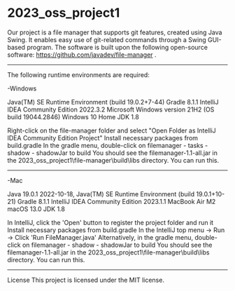 # 2023_oss_project1

Our project is a file manager that supports git features, created using Java Swing. 
It enables easy use of git-related commands through a Swing GUI-based program. 
The software is built upon the following open-source software: https://github.com/javadev/file-manager .


-----------------------------------------------------------------------------------------
The following runtime environments are required:

-Windows 

Java(TM) SE Runtime Environment (build 19.0.2+7-44)
Gradle 8.1.1
IntelliJ IDEA Community Edition 2022.3.2
Microsoft Windows version 21H2 (OS build 19044.2846) Windows 10 Home
JDK 1.8

Right-click on the file-manager folder and select "Open Folder as IntelliJ IDEA Community Edition Project"
Install necessary packages from build.gradle
In the gradle menu, double-click on filemanager - tasks - shadow - shadowJar to build
You should see the filemanager-1.1-all.jar in the 2023_oss_project1\file-manager\build\libs directory. You can run this.



-----------------------------------------------------------------------------------------

-Mac 

Java 19.0.1 2022-10-18, Java(TM) SE Runtime Environment (build 19.0.1+10-21)
Gradle 8.1.1
IntelliJ IDEA Community Edition 2023.1.1
MacBook Air M2 macOS 13.0
JDK 1.8

In IntelliJ, click the 'Open' button to register the project folder and run it
Install necessary packages from build.gradle
In the IntelliJ top menu -> Run -> Click 'Run FileManager.java'
Alternatively, in the gradle menu, double-click on filemanager - shadow - shadowJar to build
You should see the filemanager-1.1-all.jar in the 2023_oss_project1\file-manager\build\libs directory. You can run this.

-----------------------------------------------------------------------------------------
License 
This project is licensed under the MIT license.

